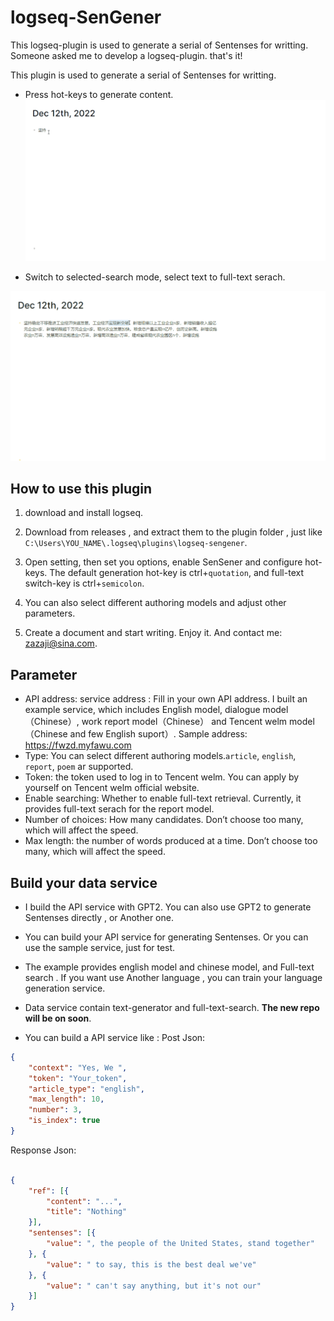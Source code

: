 # logseq-SenGener  

This logseq-plugin is used to generate a serial of Sentenses for writting. Someone asked me to develop a logseq-plugin. that's it!

This plugin is used to generate a serial of Sentenses for writting. 

- Press hot-keys to generate content.
![](./images/lgoseq1.gif)

- Switch to selected-search mode, select text to full-text serach.

![](./images/lgoseq2.gif)


## How to use this plugin

1. download and install logseq. 

2. Download from releases , and extract them to the plugin folder , just like `C:\Users\YOU_NAME\.logseq\plugins\logseq-sengener`.
   
3. Open setting, then set you options, enable SenSener and configure hot-keys. The default generation hot-key is ctrl+`quotation`, and  full-text switch-key is ctrl+`semicolon`.

4. You can also select different authoring models and adjust other parameters. 

5. Create a document and start writing. Enjoy it. And contact me: zazaji@sina.com.

## Parameter
- API address: service address : Fill in your own API address. I built an example service, which includes English model, dialogue model（Chinese）, work report model（Chinese） and Tencent welm model（Chinese and few English suport）. Sample address: https://fwzd.myfawu.com 
- Type: You can select different authoring models.`article`, `english`, `report`, `poem` ar supported.
- Token: the token used to log in to Tencent welm. You can apply by yourself on Tencent welm official website.
- Enable searching: Whether to enable full-text retrieval. Currently, it provides full-text serach for the report model.
- Number of choices: How many candidates. Don’t choose too many, which will affect the speed.
- Max length: the number of words produced at a time. Don’t choose too many, which will affect the speed.

## Build your data service

- I build the API service with GPT2. You can also use GPT2 to generate Sentenses directly , or Another one.
- You can build your API service for generating Sentenses. Or you can use the sample service, just for test.
- The example provides english model and chinese model, and  Full-text search . If you want use Another language , you can train your language generation service.
- Data service contain text-generator and full-text-search. **The new repo will be on soon**.


- You can build a API service like : 
Post Json: 

```Json
{
	"context": "Yes, We ",
	"token": "Your_token",
	"article_type": "english",
	"max_length": 10,
	"number": 3,
	"is_index": true
}
```

Response Json: 
```Json

{
	"ref": [{
		"content": "...",
		"title": "Nothing"
	}],
	"sentenses": [{
		"value": ", the people of the United States, stand together"
	}, {
		"value": " to say, this is the best deal we've"
	}, {
		"value": " can't say anything, but it's not our"
	}]
}
```
